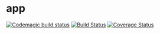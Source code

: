 # app

[![Codemagic build status](https://api.codemagic.io/apps/5e7643a3ec3bd80a9dd20b64/5e7643a3ec3bd80a9dd20b63/status_badge.svg)](https://codemagic.io/apps/5e7643a3ec3bd80a9dd20b64/5e7643a3ec3bd80a9dd20b63/latest_build)
[![Build Status](https://travis-ci.com/repelapp/app.svg?branch=master)](https://travis-ci.com/repelapp/app)
[![Coverage Status](https://coveralls.io/repos/github/repelapp/app/badge.svg)](https://coveralls.io/github/repelapp/app)

